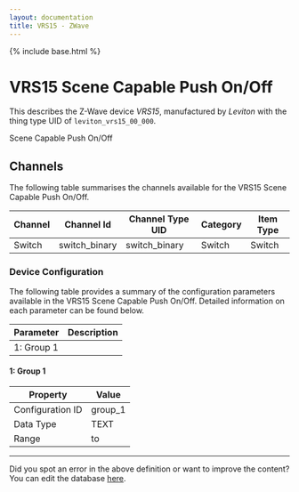 ```yaml
---
layout: documentation
title: VRS15 - ZWave
---
```


{% include base.html %}

# VRS15 Scene Capable Push On/Off

This describes the Z-Wave device *VRS15*, manufactured by *Leviton* with the thing type UID of ```leviton_vrs15_00_000```. 

Scene Capable Push On/Off


## Channels
The following table summarises the channels available for the VRS15 Scene Capable Push On/Off.

| Channel | Channel Id | Channel Type UID | Category | Item Type |
|---------|------------|------------------|----------|-----------|
| Switch | switch_binary | switch_binary | Switch | Switch |


### Device Configuration
The following table provides a summary of the configuration parameters available in the VRS15 Scene Capable Push On/Off.
Detailed information on each parameter can be found below.

| Parameter   | Description |
|-------------|-------------|
| 1: Group 1 |  |


#### 1: Group 1


| Property         | Value    |
|------------------|----------|
| Configuration ID | group_1 |
| Data Type        | TEXT |
| Range |  to  |


---

Did you spot an error in the above definition or want to improve the content?
You can edit the database [here](http://www.cd-jackson.com/index.php/zwave/zwave-device-database/zwave-device-list/devicesummary/193).
